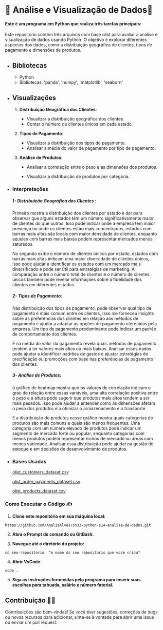 # 🍒 Análise e Visualização de Dados🍒

#### Este é um programa em Python que realiza três tarefas principais:

Este repositório contém três arquivos com base olist para avaliar a análise e visualização de dados usando Python. O objetivo é explorar diferentes aspectos dos dados, como a distribuição geográfica de clientes, tipos de pagamento e dimensões de produtos.



* ## Bibliotecas

  - Python
  - Bibliotecas: 'panda', 'numpy', 'matplotlib', 'seaborn' 



* ## Visualizações

  1. **Distribuição Geográfica dos Clientes**: 

     * Visualizar a distribuição geográfica dos clientes.
     * Contar o número de clientes únicos em cada estado.
  
  2. **Tipos de Pagamento**: 
  
     * Visualizar a distribuição dos tipos de pagamento.
     * Analisar a média do valor de pagamento por tipo de pagamento.

  3. **Análise de Produtos**: 
  
     * Analisar a correlação entre o peso e as dimensões dos produtos.
  
     * Visualizar a distribuição de produtos por categoria.
  
       
  
* ### Interpretações 

  ##### 1- Distribuição Geográfica dos Clientes :

  Primeiro mostra a distribuição dos clientes por estado e dar para observar que alguns estados têm um número significativamente maior de clientes do que outros. Isso pode indicar onde a empresa tem maior presença ou onde os clientes estão mais concentrados,  estados com barras mais altas são locais com maior densidade de clientes, enquanto aqueles com barras mais baixas podem representar mercados menos saturados.

  No segundo exibe o número de clientes únicos por estado, estados com barras mais altas indicam uma maior diversidade de clientes únicos, Isso pode ajudar a identificar os estados com um mercado mais diversificado e pode ser útil para estratégias de marketing. A comparação entre o número total de clientes e o número de clientes únicos também pode revelar informações sobre a fidelidade dos clientes em diferentes estados.

  ##### 2- Tipos de Pagamento:

  Nas distribuição dos tipos de pagamento, pude observar qual tipo de pagamento é mais comum entre os clientes, Isso me forneceu insights sobre as preferências dos clientes em relação aos métodos de pagamento e ajudar a adaptar as opções de pagamento oferecidas pela empresa. Um tipo de pagamento predominante pode indicar um padrão de comportamento dos clientes.

  E na média do valor do pagamento revela quais métodos de pagamento tendem a ter valores mais altos ou mais baixos. Analisar esses dados pode ajudar a identificar padrões de gastos e ajustar estratégias de precificação ou promoções com base nas preferências de pagamento dos clientes.

  ##### 3- **Análise de Produtos**:

  o gráfico de heatmap mostra que os valores de correlação indicam o grau de relação entre essas variáveis, uma alta correlação positiva entre o peso e a altura pode sugerir que produtos mais altos tendem a ser mais pesados. Isso pode ajudar a entender como as dimensões afetam o peso dos produtos e a otimizar o armazenamento e o transporte.

  E a distribuição de produtos nesse gráfico mostra quais categorias de produtos são mais comuns e quais são menos frequentes. Uma categoria com um número elevado de produtos pode indicar um segmento de mercado forte ou popular, enquanto categorias com menos produtos podem representar nichos de mercado ou áreas com menos variedade. Analisar essa distribuição pode ajudar na gestão de estoque e em decisões de desenvolvimento de produtos.

  

* ### Bases Usadas

  [olist_customers_dataset.csv]()

  [olist_order_payments_dataset.csv]()

  [olist_products_dataset.csv]()



### Como Executar o Código ✍️

1. **Clone este repositório em sua máquina local:**

```
https://github.com/AnaliaAlves/on33-python-s14-analise-de-dados.git
```



2. **Abra o Prompt de comando ou GitBash.**

   

3. **Navegue até o diretório do projeto:**

```
cd seu-repositorio  "o nome do seu repositorio que voce criou"
```

4. **Abrir VsCode**

```
code .
```



5. **Siga as instruções fornecidas pelo programa para inserir suas escolhas para tabuada, salário e número fatorial.**

   

## Contribuição 🫶🏽

Contribuições são bem-vindas! Se você tiver sugestões, correções de bugs ou novos recursos para adicionar, sinta-se à vontade para abrir uma issue ou enviar um pull request.